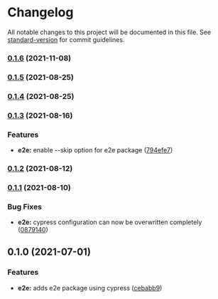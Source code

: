 # Changelog

All notable changes to this project will be documented in this file. See [standard-version](https://github.com/conventional-changelog/standard-version) for commit guidelines.

### [0.1.6](https://github.com/factorial-io/fstack/compare/e2e/v0.1.5...e2e/v0.1.6) (2021-11-08)

### [0.1.5](https://github.com/factorial-io/fstack/compare/e2e/v0.1.4...e2e/v0.1.5) (2021-08-25)

### [0.1.4](https://github.com/factorial-io/fstack/compare/e2e/v0.1.3...e2e/v0.1.4) (2021-08-25)

### [0.1.3](https://github.com/factorial-io/fstack/compare/e2e/v0.1.2...e2e/v0.1.3) (2021-08-16)


### Features

* **e2e:** enable --skip option for e2e package ([794efe7](https://github.com/factorial-io/fstack/commit/794efe73ef1e465c3f22cabedfc955fa47bf194a))

### [0.1.2](https://github.com/factorial-io/fstack/compare/e2e/v0.1.1...e2e/v0.1.2) (2021-08-12)

### [0.1.1](https://github.com/factorial-io/fstack/compare/e2e/v0.1.0...e2e/v0.1.1) (2021-08-10)


### Bug Fixes

* **e2e:** cypress configuration can now be overwritten completely ([0879140](https://github.com/factorial-io/fstack/commit/087914008b1ea90ee54998a28e39532ca347dc32))

## 0.1.0 (2021-07-01)


### Features

* **e2e:** adds e2e package using cypress ([cebabb9](https://github.com/factorial-io/fstack/commit/cebabb95b2cdd3b093f209c19e63156a0a71e5fe))
